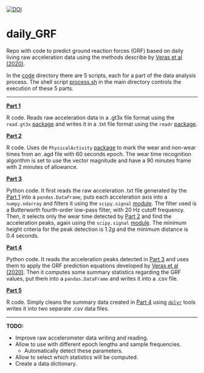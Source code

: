 [![DOI](https://zenodo.org/badge/DOI/10.5281/zenodo.3776197.svg)](https://doi.org/10.5281/zenodo.3776197)

# daily_GRF

Repo with code to predict ground reaction forces (GRF) based on daily living raw acceleration data using the methods describe by [Veras et al (2020)](https://link.springer.com/article/10.1007/s00198-020-05295-2).

In the [code](code/) directory there are 5 scripts, each for a part of the data analysis process. The shell script [process.sh](process.sh) in the main directory controls the execution of these 5 parts.

---

**[Part 1](code/part1_gt3x_to_txt.R)**

R code. Reads raw acceleration data in a .gt3x file format using the `read.gt3x` [package](https://github.com/THLfi/read.gt3x) and writes it in a .txt file format using the `readr` [package](https://readr.tidyverse.org).


**[Part 2](code/part2_mark_wear_time.R)**

R code. Uses de `PhysicalActivity` [package](https://CRAN.R-project.org/package=PhysicalActivity) to mark the wear and non-wear times from an .agd file with 60 seconds epoch. The wear time recognition algorithm is set to use the vector magnitude and have a 90 minutes frame with 2 minutes of allowance.

**[Part 3](code/part3_process_raw_acc.py)**

Python code. It first reads the raw acceleration .txt file generated by the [Part 1](code/part1_gt3x_to_txt.R) into a `pandas.DataFrame`, puts each acceleration axis into a `numpy.ndarray` and filters it using the `scipy.signal` [module](https://docs.scipy.org/doc/scipy/reference/signal.html). The filter used is a Butterworth fourth-order low-pass filter, with 20 Hz cutoff frequency. Then, it selects only the wear time detected by [Part 2](code/part2_mark_wear_time.R) and find the acceleration peaks, again using the `scipy.signal` [module](https://docs.scipy.org/doc/scipy/reference/signal.html). The minimum height criteria for the peak detection is 1.2*g* and the minimum distance is 0.4 seconds.

**[Part 4](code/part4_compute_GRF.py)**

Python code. It reads the acceleration peaks detected in [Part 3](code/part3_process_raw_acc.py) and uses them to apply the GRF prediction equations developed by [Veras et al (2020)](https://link.springer.com/article/10.1007/s00198-020-05295-2). Then it computes some summary statistics regarding the GRF values, put them into a `pandas.DataFrame` and writes it into a .csv file.

**[Part 5](code/part5_clean_df.R)**

R code. Simply cleans the summary data created in [Part 4](code/part4_compute_GRF.py) using [`dplyr`](https://dplyr.tidyverse.org) tools writes it into two separate .csv data files.

---

**TODO:**

-  Improve raw accelerometer data writing and reading.
-  Allow to use with different epoch lengths and sample frequencies.
	+  Automatically detect these parameters.
- Allow to select which statistics will be computed.
- Create a data dictionary.